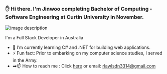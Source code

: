  ### ✋ Hi there. I'm Jinwoo completing Bachelor of Computing - Software Engineering at Curtin University in November.

![image description](https://giphy.com/gifs/pudgypenguins-data-code-coding-2IudUHdI075HL02Pkk)

<!-- Bullet list -->

I'm a Full Stack Developer in Australia
* 🔭 I’m currently learning C# and .NET for building web applications.
* ⚡ Fun fact: Prior to embarking on my computer science studies, I served in the Army.
* ➡📫 How to reach me : Click [here](https://www.linkedin.com/in/jinwookimcurtin/) or email: rlawlsdn3314@gmail.com

